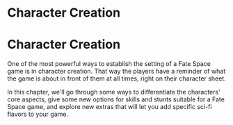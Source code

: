 # Character Creation

# Character Creation

One of the most powerful ways to establish the setting of a Fate Space game is in character creation. That way the players have a reminder of what the game is about in front of them at all times, right on their character sheet.

In this chapter, we'll go through some ways to differentiate the characters' core aspects, give some new options for skills and stunts suitable for a Fate Space game, and explore new extras that will let you add specific sci-fi flavors to your game.